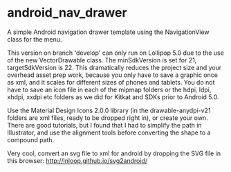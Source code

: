 # android_nav_drawer

A simple Android navigation drawer template using the NavigationView class for the menu. 

This version on branch 'develop' can only run on Lollipop 5.0 due to the use of the new VectorDrawable class. The minSdkVersion is set for 21, targetSdkVersion is 22. This dramatically reduces the project size and your overhead asset prep work, because you only have to save a graphic once as xml, and it scales for different sizes of phones and tablets. You do not have to save an icon file in each of the mipmap folders or the hdpi, ldpi, xhdpi, xxdpi etc folders as we did for Kitkat and SDKs prior to Android 5.0.

Use the Material Design Icons 2.0.0 library (in the drawable-anydpi-v21 folders are xml files, ready to be dropped right in), or create your own. There are good tutorials, but I found that I had to simplify the path in Illustrator, and use the alignment tools before converting the shape to a compound path.

Very cool, convert an svg file to xml for android by dropping the SVG file in this browser: 
http://inloop.github.io/svg2android/